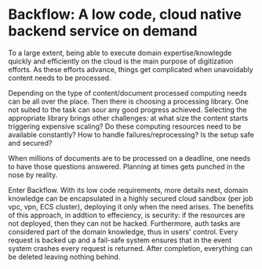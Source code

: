 # Backflow: A low code, cloud native backend service on demand 

To a large extent, being able to execute domain expertise/knowlegde quickly and efficiently on the cloud is the main purpose of digitization efforts. As these efforts advance, things get complicated when unavoidably content needs to be processed. 

Depending on the type of content/document processed computing needs can be all over the place. Then there is choosing a processing library. One not suited to the task can sour any good progress achieved. Selecting the appropriate library brings other challenges: at what size the content starts triggering expensive scaling? Do these computing resources need to be available constantly? How to handle failures/reprocessing? Is the setup safe and secured?

When millions of documents are to be processed on a deadline, one needs to have those questions answered. Planning at times gets punched in the nose by reality.

Enter Backflow. With its low code requirements, more details next, domain knowledge can be encapsulated in a highly secured cloud sandbox (per job vpc, vpn, ECS cluster), deploying it only when the need arises. The benefits of this approach, in addtion to effeciency, is security: if the resources are not deployed, then they can not be hacked. Furthermore, auth tasks are considered part of the domain knowledge, thus in users' control. Every request is backed up and a fail-safe system ensures that in the event system crashes every request is returned. After completion, everything can be deleted leaving nothing behind.
